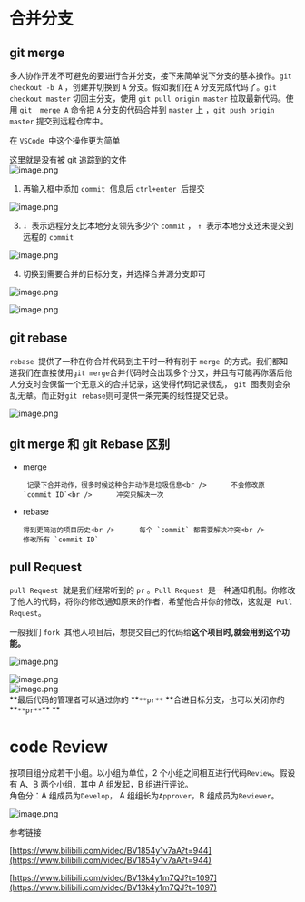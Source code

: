 # 合并分支

## git merge

多人协作开发不可避免的要进行合并分支，接下来简单说下分支的基本操作。`git checkout -b A` ，创建并切换到 `A` 分支。假如我们在 `A` 分支完成代码了。`git  checkout master` 切回主分支，使用 `git pull origin master` 拉取最新代码。使用 `git  merge A` 命令把 `A` 分支的代码合并到 `master` 上 ，`git push origin master` 提交到远程仓库中。

在 `VSCode`  中这个操作更为简单

这里就是没有被 git 追踪到的文件<br />![image.png](./imgs/1.png)

1. 再输入框中添加 `commit`  信息后 `ctrl+enter`  后提交

![image.png](./imgs/2.png)

3. `↓`  表示远程分支比本地分支领先多少个 `commit` ， `↑`  表示本地分支还未提交到远程的 `commit`

![image.png](./imgs/3.png)

4.  切换到需要合并的目标分支，并选择合并源分支即可

![image.png](./imgs/4.png)

![image.png](./imgs/5.png)

## git rebase

`rebase`  提供了一种在你合并代码到主干时一种有别于 `merge`  的方式。我们都知道我们在直接使用`git merge`合并代码时会出现多个分叉，并且有可能再你落后他人分支时会保留一个无意义的合并记录，这使得代码记录很乱， `git`  图表则会杂乱无章。而正好`git rebase`则可提供一条完美的线性提交记录。

![image.png](./imgs/6.png)

## git merge 和 git Rebase 区别

- merge

       记录下合并动作，很多时候这种合并动作是垃圾信息<br />      不会修改原 `commit ID`<br />      冲突只解决一次

- rebase

      得到更简洁的项目历史<br />      每个 `commit` 都需要解决冲突<br />      修改所有 `commit ID`

## pull Request

`pull Request`  就是我们经常听到的 `pr` 。`Pull Request`  是一种通知机制。你修改了他人的代码，将你的修改通知原来的作者，希望他合并你的修改，这就是  `Pull Request`。

一般我们 `fork`  其他人项目后，想提交自己的代码给**这个项目时,就会用到这个功能。**

![image.png](./imgs/7.png)

![image.png](./imgs/8.png)<br />![image.png](./imgs/9.png)<br />**最后代码的管理者可以通过你的 **`**pr**` **合进目标分支，也可以关闭你的 **`**pr**`\*\* \*\*

# code Review

按项目组分成若干小组。以小组为单位，2 个小组之间相互进行代码`Review`。假设有 A、B 两个小组，其中 A 组发起，B 组进行评论。<br />角色分：A 组成员为`Develop`， A 组组长为`Approver`，B 组成员为`Reviewer`。

![image.png](./imgs/10.png)

参考链接

[https://www.bilibili.com/video/BV1854y1v7aA?t=944](https://www.bilibili.com/video/BV1854y1v7aA?t=944)

[https://www.bilibili.com/video/BV13k4y1m7QJ?t=1097](https://www.bilibili.com/video/BV13k4y1m7QJ?t=1097)
